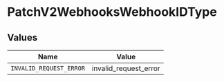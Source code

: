 # PatchV2WebhooksWebhookIDType


## Values

| Name                    | Value                   |
| ----------------------- | ----------------------- |
| `INVALID_REQUEST_ERROR` | invalid_request_error   |